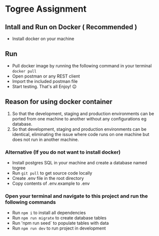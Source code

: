 # Togree Assignment

## Intall and Run on Docker ( Recommended )

- Install docker on your machine

## Run

- Pull docker image by running the following command in your terminal
  `docker pull`
- Open postman or any REST client
- Import the included postman file
- Start testing. That's all Enjoy! :wink:

## Reason for using docker container

1. So that the development, staging and production environments can be ported from one machine to another without any configurations eg database.
2. So that development, staging and production environments can be identical, eliminating the issue where code runs on one machine but does not run in another machine.

### Alternative (If you do not want to install docker)

- Install postgres SQL in your machine and create a database named togree
- Run `git pull` to get source code locally
- Create .env file in the root directory
- Copy contents of .env.example to .env

### Open your terminal and navigate to this project and run the following commands

- Run `npm i` to install all dependencies
- Run `npm run migrate` to create database tables
- Run 'npm run seed` to populate tables with data
- Run `npm run dev` to run project in development
